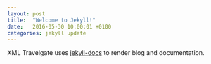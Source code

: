 ```yaml
---
layout: post
title:  "Welcome to Jekyll!"
date:   2016-05-30 10:00:01 +0100
categories: jekyll update
---
```

XML Travelgate uses [jekyll-docs] to render blog and documentation.

[jekyll-docs]: http://jekyllrb.com/docs/home
[jekyll-gh]:   https://github.com/jekyll/jekyll
[jekyll-talk]: https://talk.jekyllrb.com/
